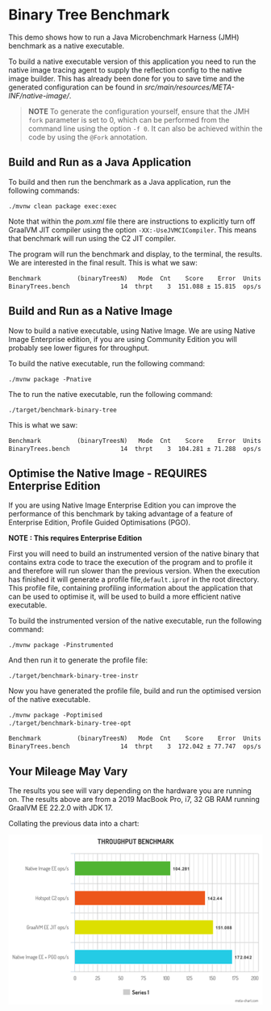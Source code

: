 # Binary Tree Benchmark 

This demo shows how to run a Java Microbenchmark Harness (JMH) benchmark as a native executable.

To build a native executable version of this application you need to run the native image tracing agent to supply
the reflection config to the native image builder. This has already been done for you to save time and the generated 
configuration can be found in _src/main/resources/META-INF/native-image/_.

> **NOTE** To generate the configuration yourself, ensure that the JMH `fork` parameter is set to 0,
> which can be performed from the command line using the option  `-f 0`. It can also be achieved within the code by using the `@Fork` annotation.

## Build and Run as a Java Application

To build and then run the benchmark as a Java application, run the following commands:

```shell
./mvnw clean package exec:exec
```

Note that within the _pom.xml_ file there are instructions to explicitly turn off GraalVM JIT compiler using the option `-XX:-UseJVMCICompiler`. 
This means that benchmark will run using the C2 JIT compiler.

The program will run the benchmark and display, to the terminal, the results. We are interested in the final result. This is what we
saw:

```shell
Benchmark          (binaryTreesN)   Mode  Cnt    Score    Error  Units
BinaryTrees.bench              14  thrpt    3  151.088 ± 15.815  ops/s
```

## Build and Run as a Native Image

Now to build a native executable, using Native Image. We are using Native Image Enterprise edition, if you are using Community
Edition you will probably see lower figures for throughput.

To build the native executable, run the following command:

```shell
./mvnw package -Pnative
```

The to run the native executable, run the following command:

```shell
./target/benchmark-binary-tree
```

This is what we saw:

```shell
Benchmark          (binaryTreesN)   Mode  Cnt    Score    Error  Units
BinaryTrees.bench              14  thrpt    3  104.281 ± 71.288  ops/s
```

## Optimise the Native Image - REQUIRES Enterprise Edition

If you are using Native Image Enterprise Edition you can improve the performance of this benchmark by taking 
advantage of a feature of Enterprise Edition, Profile Guided Optimisations (PGO).

**NOTE : This requires Enterprise Edition**

First you will need to build an instrumented version of the native binary that contains extra code to trace the 
execution of the program and to profile it and therefore will run slower than the previous version. When the execution 
has finished it will generate a profile file,`default.iprof` in the root directory. This profile file, containing 
profiling information about the application that can be used to optimise it, will be used to build a more efficient native executable.

To build the instrumented version of the native executable, run the following command:

```shell
./mvnw package -Pinstrumented
```

And then run it to generate the profile file:

```shell
./target/benchmark-binary-tree-instr
```

Now you have generated the profile file, build and run the optimised version of the native executable.

```shell
./mvnw package -Poptimised
./target/benchmark-binary-tree-opt
```

```shell
Benchmark          (binaryTreesN)   Mode  Cnt    Score    Error  Units
BinaryTrees.bench              14  thrpt    3  172.042 ± 77.747  ops/s
```

## Your Mileage May Vary

The results you see will vary depending on the hardware you are running on. The results above are from a 2019 MacBook Pro, i7, 32 GB RAM
running  GraalVM EE 22.2.0 with JDK 17.

Collating the previous data into a chart:

![Binary Tree Benchmark](./images/benchmark-binary-tree.png)